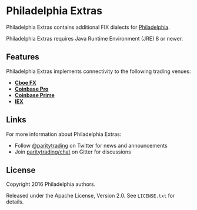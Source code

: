 # Philadelphia Extras

Philadelphia Extras contains additional FIX dialects for [Philadelphia][].

  [Philadelphia]: https://github.com/paritytrading/philadelphia

Philadelphia Extras requires Java Runtime Environment (JRE) 8 or newer.

## Features

Philadelphia Extras implements connectivity to the following trading venues:

- [**Cboe FX**](libraries/cboe-fx)
- [**Coinbase Pro**](libraries/coinbase)
- [**Coinbase Prime**](libraries/coinbase)
- [**IEX**](libraries/iex)

## Links

For more information about Philadelphia Extras:

- Follow [@paritytrading](https://twitter.com/paritytrading) on Twitter for
  news and announcements
- Join [paritytrading/chat](https://gitter.im/paritytrading/chat) on Gitter
  for discussions

## License

Copyright 2016 Philadelphia authors.

Released under the Apache License, Version 2.0. See `LICENSE.txt` for details.
